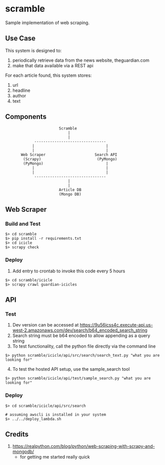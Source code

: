 # scramble
Sample implementation of web scraping.

## Use Case
This system is designed to:
1. periodically retrieve data from the news website, theguardian.com
2. make that data available via a REST api

For each article found, this system stores:
1. url
2. headline
3. author
4. text

## Components
```
                        Scramble
                            |
                            |
             --------------------------------
            |                                |
            |                                |
       Web Scraper                      Search API
        (Scrapy)                         (PyMongo)
        (PyMongo)                            |
            |                                |
            |                                |
             --------------------------------
                            |
                            |
                        Article DB
                        (Mongo DB)
```

## Web Scraper
### Build and Test
```
$> cd scramble
$> pip install -r requirements.txt
$> cd icicle
$> scrapy check
```

### Deploy
1. Add entry to crontab to invoke this code every 5 hours 
```
$> cd scramble/icicle
$> scrapy crawl guardian-icicles
```

## API
### Test
1. Dev version can be accessed at https://9u56icss4c.execute-api.us-west-2.amazonaws.com/dev/search/b64_encoded_search_string
2. Search string must be b64 encoded to allow appending as a query string
3. To test functionality, call the python file directly via the command line
```
$> python scramble/icicle/api/src/search/search_text.py "what you are looking for"
```
4. To test the hosted API setup, use the sample_search tool
```
$> python scramble/icicle/api/test/sample_search.py "what you are looking for"
```

### Deploy
```
$> cd scramble/icicle/api/src/search

# assuming awscli is installed in your system
$> ../../deploy_lambda.sh
```

## Credits
1. https://realpython.com/blog/python/web-scraping-with-scrapy-and-mongodb/
    - for getting me started really quick